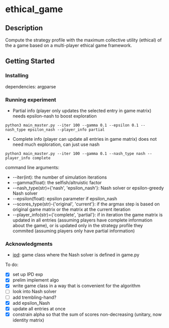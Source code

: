# ethical_game

## Description
Compute the strategy profile with the maximum collective utility (ethical) of the a game based on a multi-player ethical game framework.

## Getting Started
### Installing
dependencies: argparse

### Running experiment

* Partial info (player only updates the selected entry in game matrix) needs epsilon-nash to boost exploration
```
python3 main_master.py --iter 100 --gamma 0.1 --epsilon 0.1 --nash_type epsilon_nash --player_info partial
```

* Complete info (player can update all entries in game matrix) does not need much exploration, can just use nash
```
python3 main_master.py --iter 100 --gamma 0.1 --nash_type nash --player_info complete
```


command line arguments:
* --iter(int): the number of simulation iterations
* --gamma(float): the selfish/altruistic factor
* --nash_type(str)={'nash', 'epsilon_nash'}: Nash solver or epsilon-greedy Nash solver
* --epsilon(float): epsilon parameter if epsilon_nash
* --scores_type(str)-{'original', 'current'}: if the argmax step is based on original game matrix or the matrix at the current iteration
* --player_info(str)={'complete', 'partial'}: if in iteration the game matrix is updated in all entries (assuming players have complete information about the game), or is updated only in the strategy profile they commited (assuming players only have partial information)

### Acknowledgments

* [ipd](https://github.com/cristal-smac/ipd): game class where the Nash solver is defined in game.py



To do:
- [x] set up IPD exp
- [x] prelim implement algo
- [x] write game class in a way that is convenient for the algorithm
- [ ] look into Nash solver
- [ ] add trembling-hand?
- [x] add epsilon_Nash
- [x] update all entries at once
- [x] constrain alpha so that the sum of scores non-decreasing (unitary, now identity matrix)
